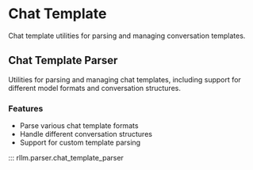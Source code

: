 # Chat Template

Chat template utilities for parsing and managing conversation templates.

## Chat Template Parser

Utilities for parsing and managing chat templates, including support for different model formats and conversation structures.

### Features

- Parse various chat template formats
- Handle different conversation structures
- Support for custom template parsing

::: rllm.parser.chat_template_parser